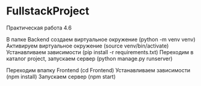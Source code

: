 # FullstackProject
Практическая работа 4.6

В папке Backend создаем виртуальное окружение (python -m venv venv)
Активируем виртуальное окружение (source venv/bin/activate)
Устанавливаем зависимости (pip install -r requirements.txt)
Переходим в каталог project, запускаем сервер (python manage.py runserver)

Переходим впапку Frontend (cd Frontend)
Устанавливаем зависимости (npm install)
Запускаем сервер (npm start)
